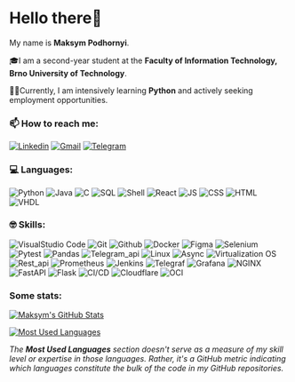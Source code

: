 # Hello there👋

My name is **Maksym Podhornyi**.

🎓I am a second-year student at the **Faculty of Information Technology, Brno University of Technology**.

👨‍💻Currently, I am intensively learning **Python** and actively seeking employment opportunities.

### 📫 How to reach me:

[![Linkedin](https://img.shields.io/badge/Linkedin-informational?style=for-the-badge&logo=linkedin&logoColor=78fe96&labelColor=151515&color=78fe96)](https://www.linkedin.com/in/maksym-podhornyi/)
[![Gmail](https://img.shields.io/badge/GMail-MAil_me-informational?style=for-the-badge&logo=gmail&logoColor=78fe96&labelColor=151515&color=78fe96)](mailto:forjant1@gmail.com)
[![Telegram](https://img.shields.io/badge/Telegram-informational?style=for-the-badge&logo=telegram&logoColor=78fe96&labelColor=151515&color=78fe96)](https://t.me/enterosgel1)

### 💻 Languages:
![Python](https://img.shields.io/badge/Python-informational?style=for-the-badge&logo=python&logoColor=78fe96&color=151515)
![Java](https://img.shields.io/badge/Java-informational?style=for-the-badge&logo=java&logoColor=78fe96&color=151515)
![C](https://img.shields.io/badge/C-informational?style=for-the-badge&logoColor=78fe96&color=151515&logo=C)
![SQL](https://img.shields.io/badge/SQL-informational?style=for-the-badge&logo=mysql&logoColor=78fe96&color=151515)
![Shell](https://img.shields.io/badge/Shell-informational?style=for-the-badge&logo=gnu-bash&logoColor=78fe96&color=151515)
![React](https://img.shields.io/badge/React-informational?style=for-the-badge&logo=react&logoColor=78fe96&color=151515)
![JS](https://img.shields.io/badge/Javascript-informational?style=for-the-badge&logo=javascript&logoColor=78fe96&color=151515)
![CSS](https://img.shields.io/badge/CSS3-informational?style=for-the-badge&logo=css3&logoColor=78fe96&color=151515)
![HTML](https://img.shields.io/badge/HTML5-informational?style=for-the-badge&logo=html5&logoColor=78fe96&color=151515)
![VHDL](https://img.shields.io/badge/VHDL-informational?style=for-the-badge&logo=vhdl5&logoColor=78fe96&color=151515)


### 🤓 Skills:
![VisualStudio Code](https://img.shields.io/badge/VisualStudio_Code-informational?style=for-the-badge&logo=visual-studio-code&logoColor=78fe96&color=151515)
![Git](https://img.shields.io/badge/Git-informational?style=for-the-badge&logo=git&logoColor=78fe96&color=151515)
![Github](https://img.shields.io/badge/Github-informational?style=for-the-badge&logo=github&logoColor=78fe96&color=151515)
![Docker](https://img.shields.io/badge/Docker-informational?style=for-the-badge&logo=docker&logoColor=78fe96&color=151515)
![Figma](https://img.shields.io/badge/Figma-informational?style=for-the-badge&logo=figma&logoColor=78fe96&color=151515)
![Selenium](https://img.shields.io/badge/Selenium-informational?style=for-the-badge&logo=selenium&logoColor=78fe96&color=151515)
![Pytest](https://img.shields.io/badge/Pytest-informational?style=for-the-badge&logo=pytest&logoColor=78fe96&color=151515)
![Pandas](https://img.shields.io/badge/Pandas-informational?style=for-the-badge&logo=pandas&logoColor=78fe96&color=151515)
![Telegram_api](https://img.shields.io/badge/Telegram_api-informational?style=for-the-badge&logo=telegram&logoColor=78fe96&color=151515)
![Linux](https://img.shields.io/badge/Linux-informational?style=for-the-badge&logo=linux&logoColor=78fe96&color=151515)
![Async](https://img.shields.io/badge/Async-informational?style=for-the-badge&color=151515)
![Virtualization OS](https://img.shields.io/badge/Virtualization_OS-informational?style=for-the-badge&color=151515)
![Rest_api](https://img.shields.io/badge/REST_api-informational?style=for-the-badge&color=151515)
![Prometheus](https://img.shields.io/badge/Prometheus-informational?style=for-the-badge&logo=prometheus&logoColor=78fe96&color=151515)
![Jenkins](https://img.shields.io/badge/Jenkins-informational?style=for-the-badge&logo=jenkins&logoColor=78fe96&color=151515)
![Telegraf](https://img.shields.io/badge/Telegraf_monitoring-informational?style=for-the-badge&color=151515)
![Grafana](https://img.shields.io/badge/Grafana-informational?style=for-the-badge&logo=grafana&logoColor=78fe96&color=151515)
![NGINX](https://img.shields.io/badge/Nginx-informational?style=for-the-badge&logo=nginx&logoColor=78fe96&color=151515)
![FastAPI](https://img.shields.io/badge/FastAPI-informational?style=for-the-badge&logo=fastapi&logoColor=78fe96&color=151515)
![Flask](https://img.shields.io/badge/Flask-informational?style=for-the-badge&logo=flask&logoColor=78fe96&color=151515)
![CI/CD](https://img.shields.io/badge/CI/CD-informational?style=for-the-badge&logoColor=78fe96&color=151515)
![Cloudflare](https://img.shields.io/badge/Cloudflare-informational?style=for-the-badge&logo=cloudflare&logoColor=78fe96&color=151515)
![OCI](https://img.shields.io/badge/OCI-informational?style=for-the-badge&logo=oracle&logoColor=78fe96&color=151515)



### Some stats:

[![Maksym's GitHub Stats](https://github-readme-stats.vercel.app/api?username=max0n1x&count_private=true&hide=contribs&show_icons=true&theme=tokyonight&include_all_commits=true&disable_animations=true)](https://github.com/max0n1x)

[![Most Used Languages](https://github-readme-stats.vercel.app/api/top-langs/?username=max0n1x&langs_count=10&layout=compact&theme=tokyonight)](https://github.com/max0n1x)

*The **Most Used Languages** section doesn't serve as a measure of my skill level or expertise in those languages. Rather, it's a GitHub metric indicating which languages constitute the bulk of the code in my GitHub repositories.*
